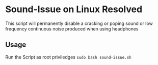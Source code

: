 # Sound-Issue on Linux Resolved
This script will permanently disable a cracking or poping sound or low frequency continuous noise produced when using headphones
## Usage
Run the Script as root priviledges
`sudo bash sound-issue.sh`
